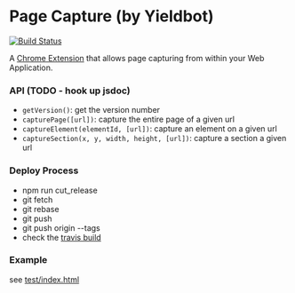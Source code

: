 # Page Capture (by Yieldbot)

[![Build Status](https://travis-ci.org/yieldbot/page_capture.svg?branch=master)](https://travis-ci.org/yieldbot/page_capture)

A [Chrome Extension](https://chrome.google.com/webstore/detail/page-capture-by-yieldbot/jalljeamdfcpcigocpbgfbebdjfmpdof) that allows page capturing from within your Web Application.

### API (TODO - hook up jsdoc)

- `getVersion()`: get the version number
- `capturePage([url])`: capture the entire page of a given url
- `captureElement(elementId, [url])`: capture an element on a given url
- `captureSection(x, y, width, height, [url])`: capture a section a given url

### Deploy Process

- npm run cut_release
- git fetch
- git rebase
- git push
- git push origin --tags
- check the [travis build](https://travis-ci.org/yieldbot/page_capture)


### Example

see [test/index.html](test/index.html) 
